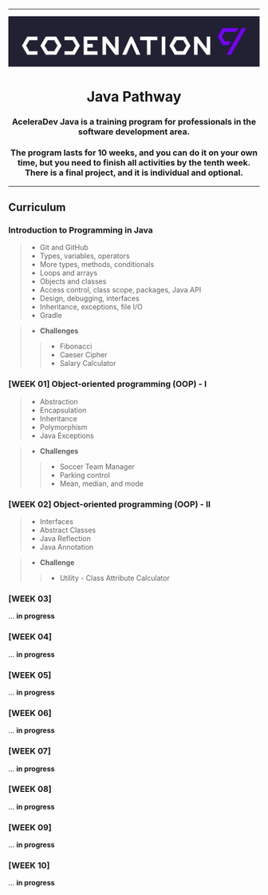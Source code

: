 <!-- # <div align="center"> CODENATION Java Pathway </div>
 ![CODENATION](./img/codenation-logo-min.svg) -->

---
<div align="center">
<img alt="CODENATION" src="./img/codenation-logo-min.svg" />
</div>

# <div align="center"> Java Pathway </div>
### <div align="center"> AceleraDev Java is a training program for professionals in the software development area. </div>
### <div align="center"> The program lasts for 10 weeks, and you can do it on your own time, but you need to finish all activities by the tenth week. There is a final project, and it is individual and optional. </div>

---
## Curriculum
### Introduction to Programming in Java
> * Git and GitHub
> * Types, variables, operators
> * More types, methods, conditionals
> * Loops and arrays
> * Objects and classes
> * Access control, class scope, packages, Java API
> * Design, debugging, interfaces
> * Inheritance, exceptions, file I/O
> * Gradle

> * __Challenges__
>> * Fibonacci
>> * Caeser Cipher
>> * Salary Calculator

### [WEEK 01] Object-oriented programming (OOP) - I
> * Abstraction
> * Encapsulation
> * Inheritance
> * Polymorphism
> * Java Exceptions

> * __Challenges__
>> * Soccer Team Manager
>> * Parking control
>> * Mean, median, and mode

### [WEEK 02] Object-oriented programming (OOP) - II
> * Interfaces
> * Abstract Classes
> * Java Reflection
> * Java Annotation

> * __Challenge__
>> * Utility - Class Attribute Calculator

### [WEEK 03]
... __in progress__
### [WEEK 04]
... __in progress__
### [WEEK 05]
... __in progress__
### [WEEK 06]
... __in progress__
### [WEEK 07]
... __in progress__
### [WEEK 08]
... __in progress__
### [WEEK 09]
... __in progress__
### [WEEK 10]
... __in progress__